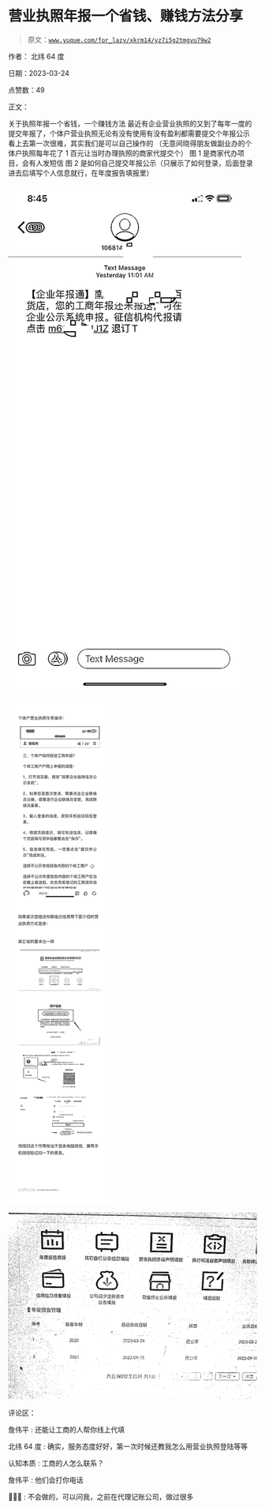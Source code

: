 # 营业执照年报一个省钱、赚钱方法分享

> 原文：[`www.yuque.com/for_lazy/xkrm14/yz7i5g2tmgvu79w2`](https://www.yuque.com/for_lazy/xkrm14/yz7i5g2tmgvu79w2)

作者： 北纬 64 度

日期：2023-03-24

点赞数：49

正文：

关于执照年报一个省钱，一个赚钱方法 最近有企业营业执照的又到了每年一度的提交年报了，个体户营业执照无论有没有使用有没有盈利都需要提交个年报公示 看上去第一次很难，其实我们是可以自己操作的 （无意间晓得朋友做副业办的个体户执照每年花了 1 百元让当时办理执照的商家代提交个） 图 1 是商家代办项目，会有人发短信 图 2 是如何自己提交年报公示（只展示了如何登录，后面登录进去后填写个人信息就行，在年度报告填报里）

![](img/60acf671bcc0a12d7dc8836137f94e0c.png)  

![](img/6cdd5a988e7981f5b550cddd7338294b.png)  

![](img/8535ac892f16d05a85a18f52f49309d5.png)  

评论区：

詹伟平 : 还能让工商的人帮你线上代填

北纬 64 度 : 确实，服务态度好好，第一次时候还教我怎么用营业执照登陆等等

认知本质 : 工商的人怎么联系？

詹伟平 : 他们会打你电话

🌸🌸🌸 : 不会做的，可以问我，之前在代理记账公司，做过很多

